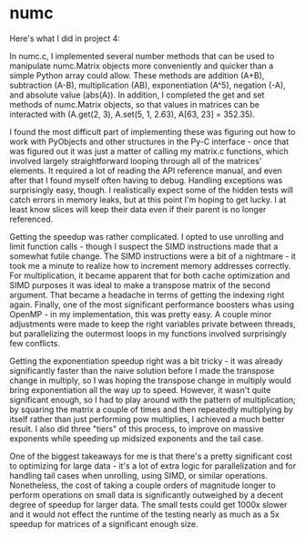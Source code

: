 # numc

Here's what I did in project 4:

In numc.c, I implemented several number methods that can be used to manipulate numc.Matrix objects more conveniently and quicker than a simple Python array could allow. These methods are addition (A+B), subtraction (A-B), multiplication (AB), exponentiation (A^5), negation (-A), and absolute value (abs(A)). In addition, I completed the get and set methods of numc.Matrix objects, so that values in matrices can be interacted with (A.get(2, 3), A.set(5, 1, 2.63), A[63, 23] = 352.35).

I found the most difficult part of implementing these was figuring out how to work with PyObjects and other structures in the Py-C interface - once that was figured out it was just a matter of calling my matrix.c functions, which involved largely straightforward looping through all of the matrices' elements. It required a lot of reading the API reference manual, and even after that I found myself often having to debug. Handling exceptions was surprisingly easy, though. I realistically expect some of the hidden tests will catch errors in memory leaks, but at this point I'm hoping to get lucky. I at least know slices will keep their data even if their parent is no longer referenced.

Getting the speedup was rather complicated. I opted to use unrolling and limit function calls - though I suspect the SIMD instructions made that a somewhat futile change. The SIMD instructions were a bit of a nightmare - it took me a minute to realize how to increment memory addresses correctly. For multiplication, it became apparent that for both cache optimization and SIMD purposes it was ideal to make a transpose matrix of the second argument. That became a headache in terms of getting the indexing right again. Finally, one of the most significant performance boosters whas using OpenMP - in my implementation, this was pretty easy. A couple minor adjustments were made to keep the right variables private between threads, but parallelizing the outermost loops in my functions involved surprisingly few conflicts.

Getting the exponentiation speedup right was a bit tricky - it was already significantly faster than the naive solution before I made the transpose change in multiply, so I was hoping the transpose change in multiply would bring exponentiation all the way up to speed. However, it wasn't quite significant enough, so I had to play around with the pattern of multiplication; by squaring the matrix a couple of times and then repeatedly multiplying by itself rather than just performing pow multiplies, I achieved a much better result. I also did three "tiers" of this process, to improve on massive exponents while speeding up midsized exponents and the tail case.

One of the biggest takeaways for me is that there's a pretty significant cost to optimizing for large data - it's a lot of extra logic for parallelization and for handling tail cases when unrolling, using SIMD, or similar operations. Nonetheless, the cost of taking a couple orders of magnitude longer to perform operations on small data is significantly outweighed by a decent degree of speedup for larger data. The small tests could get 1000x slower and it would not effect the runtime of the testing nearly as much as a 5x speedup for matrices of a significant enough size.
